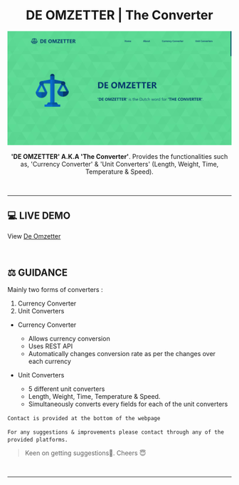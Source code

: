 <h1 align="center">DE OMZETTER | The Converter</h1>

![preview_image](public/preview.png)

<div align="center">
  <p><b>'DE OMZETTER' A.K.A 'The Converter'</b>. Provides the functionalities such as, 'Currency Converter' & 'Unit Converters' (Length, Weight, Time, Temperature & Speed).</p>
</div>

<br />

---

## 💻 LIVE DEMO

View [De Omzetter](https://de-omzetter-ebinjs.netlify.app/)

<br />

## ⚖️ GUIDANCE

Mainly two forms of converters :
1. Currency Converter
2. Unit Converters

- Currency Converter
   - Allows currency conversion
   - Uses REST API
   - Automatically changes conversion rate as per the changes over each currency

- Unit Converters
   - 5 different unit converters
   - Length, Weight, Time, Temperature & Speed.
   - Simultaneously converts every fields for each of the unit converters
 
 `Contact is provided at the bottom of the webpage`
 
 `For any suggestions & improvements please contact through any of the provided platforms.`
 
>Keen on getting suggestions🤩. Cheers 😇
 
 <br />
 
 ---
